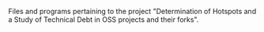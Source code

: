 Files and programs pertaining to the project "Determination of Hotspots and a Study of Technical Debt in OSS projects and their forks".
